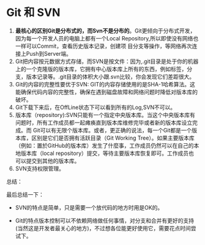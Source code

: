 # Git 和 SVN

1. **最核心的区别Git是分布式的，而Svn不是分布的**。Git更倾向于分布式开发，因为每一个开发人员的电脑上都有一个Local Repository,所以即使没有网络也一样可以Commit，查看历史版本记录，创建项 目分支等操作，等网络再次连接上Push到Server端。
2. Git把内容按元数据方式存储，而SVN是按文件：因为,.git目录是处于你的机器上的一个克隆版的版本库，它拥有中心版本库上所有的东西，例如标签，分支，版本记录等。.git目录的体积大小跟.svn比较，你会发现它们差距很大。
3. Git的内容的完整性要优于SVN: GIT的内容存储使用的是SHA-1哈希算法。这能确保代码内容的完整性，确保在遇到磁盘故障和网络问题时降低对版本库的破坏。
4. Git下载下来后，在OffLine状态下可以看到所有的Log,SVN不可以。
5. 版本库（repository):SVN只能有一个指定中央版本库。当这个中央版本库有问题时，所有工作成员都一起瘫痪直到版本库维修完毕或者新的版本库设立完成。而 Git可以有无限个版本库。或者，更正确的说法，每一个Git都是一个版本库，区别是它们是否拥有活跃目录（Git Working Tree）。如果主要版本库（例如：置於GitHub的版本库）发生了什麼事，工作成员仍然可以在自己的本地版本库（local repository）提交，等待主要版本库恢复即可。工作成员也可以提交到其他的版本库。
6. SVN支持权限管理。

总结：

最后总结一下：

- SVN的特点是简单，只是需要一个放代码的地方时用是OK的。

- Git的特点版本控制可以不依赖网络做任何事情，对分支和合并有更好的支持(当然这是开发者最关心的地方)，不过想各位能更好使用它，需要花点时间尝试下。